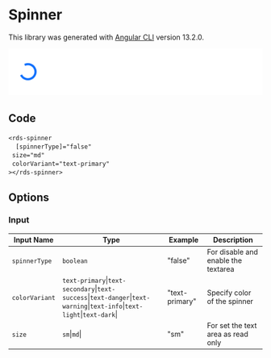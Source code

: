 # Spinner

This library was generated with [Angular CLI](https://github.com/angular/angular-cli) version 13.2.0.
<p align="left">
<img src="../../assets/spinner.png" alt="spinner"/>
<p/>

## Code

`<rds-spinner`  
`  [spinnerType]="false"`  
 ` size="md"`  
 ` colorVariant="text-primary"`  
`></rds-spinner>`  

## Options
### Input
<!-- prettier-ignore -->
| Input Name                  | Type                             |Example| Description                                                                  |
| --------------------------- | -------------------------------- |------------| ---------------------------------------------------------------------------- |
| `spinnerType`                     | `boolean`                            |"false"|For disable and enable the textarea  |                             |
| `colorVariant`           | `text-primary`\|`text-secondary`\|`text-success`\|`text-danger`\|`text-warning`\|`text-info`\|`text-light`\|`text-dark`\|                              | "text-primary"|Specify color of the spinner|
| `size`                   |  `sm`\|`md`\|                         | "sm"|For set the text area as read only|
